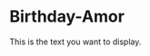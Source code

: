 # Birthday-Amor
<!DOCTYPE html>
<html>
<head>
    <title>Text Display</title>
</head>
<body>
    <p>This is the text you want to display.</p>
</body>
</html>
